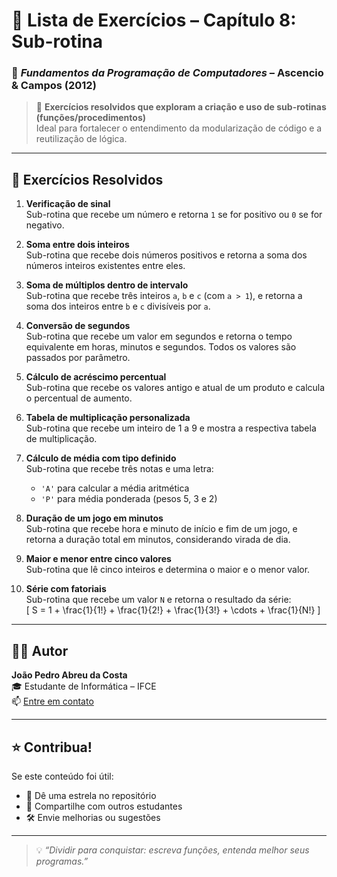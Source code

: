 # 🔧 Lista de Exercícios – Capítulo 8: Sub-rotina  
### 📘 *Fundamentos da Programação de Computadores* – Ascencio & Campos (2012)

> 🧠 **Exercícios resolvidos que exploram a criação e uso de sub-rotinas (funções/procedimentos)**  
> Ideal para fortalecer o entendimento da modularização de código e a reutilização de lógica.

---

## 🧪 Exercícios Resolvidos

1. **Verificação de sinal**  
   Sub-rotina que recebe um número e retorna `1` se for positivo ou `0` se for negativo.

2. **Soma entre dois inteiros**  
   Sub-rotina que recebe dois números positivos e retorna a soma dos números inteiros existentes entre eles.

3. **Soma de múltiplos dentro de intervalo**  
   Sub-rotina que recebe três inteiros `a`, `b` e `c` (com `a > 1`), e retorna a soma dos inteiros entre `b` e `c` divisíveis por `a`.

4. **Conversão de segundos**  
   Sub-rotina que recebe um valor em segundos e retorna o tempo equivalente em horas, minutos e segundos. Todos os valores são passados por parâmetro.

5. **Cálculo de acréscimo percentual**  
   Sub-rotina que recebe os valores antigo e atual de um produto e calcula o percentual de aumento.

6. **Tabela de multiplicação personalizada**  
   Sub-rotina que recebe um inteiro de 1 a 9 e mostra a respectiva tabela de multiplicação.

7. **Cálculo de média com tipo definido**  
   Sub-rotina que recebe três notas e uma letra:  
   - `'A'` para calcular a média aritmética  
   - `'P'` para média ponderada (pesos 5, 3 e 2)

8. **Duração de um jogo em minutos**  
   Sub-rotina que recebe hora e minuto de início e fim de um jogo, e retorna a duração total em minutos, considerando virada de dia.

9. **Maior e menor entre cinco valores**  
   Sub-rotina que lê cinco inteiros e determina o maior e o menor valor.

10. **Série com fatoriais**  
   Sub-rotina que recebe um valor `N` e retorna o resultado da série:  
   \[
   S = 1 + \frac{1}{1!} + \frac{1}{2!} + \frac{1}{3!} + \cdots + \frac{1}{N!}
   \]

---

## 👨‍🎓 Autor

**João Pedro Abreu da Costa**  
🎓 Estudante de Informática – IFCE  
📫 [Entre em contato](joao.costa@aluno.ifce.edu.br)

---

## ⭐ Contribua!

Se este conteúdo foi útil:
- 🌟 Dê uma estrela no repositório
- 🧠 Compartilhe com outros estudantes
- 🛠️ Envie melhorias ou sugestões

---

> 💡 *“Dividir para conquistar: escreva funções, entenda melhor seus programas.”*
